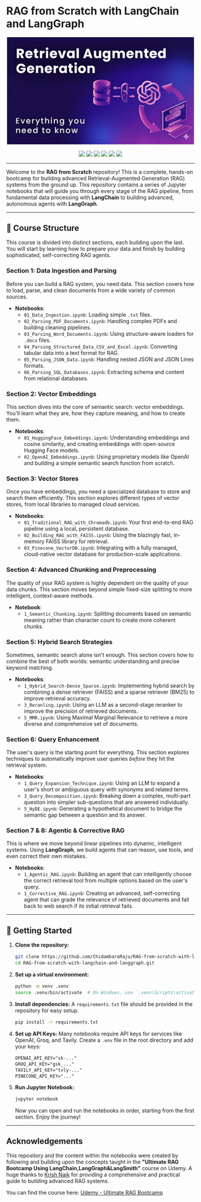 # RAG from Scratch with LangChain and LangGraph

<p align="center">
  <img src="Assets/logo.png" alt="RAG Image" width="500">
</p>

<p align="center">
  <img src="https://img.shields.io/badge/Python-3.11+-blue?logo=python" />
  <img src="https://img.shields.io/badge/RAG-Advanced-purple?logo=readthedocs" />
  <img src="https://img.shields.io/badge/Groq-AI-orange?logo=lightning" />
  <img src="https://img.shields.io/badge/Chroma-VectorDB-brightgreen?logo=databricks" />
  <img src="https://img.shields.io/badge/FAISS-Fast-yellow?logo=apache" />
  <img src="https://img.shields.io/badge/Pinecone-CloudDB-lightgrey?logo=pinboard" />
</p>

---

Welcome to the **RAG from Scratch** repository! This is a complete, hands-on bootcamp for building advanced Retrieval-Augmented Generation (RAG) systems from the ground up. This repository contains a series of Jupyter notebooks that will guide you through every stage of the RAG pipeline, from fundamental data processing with **LangChain** to building advanced, autonomous agents with **LangGraph**.

---

## 📖 Course Structure

This course is divided into distinct sections, each building upon the last. You will start by learning how to prepare your data and finish by building sophisticated, self-correcting RAG agents.

### Section 1: Data Ingestion and Parsing
Before you can build a RAG system, you need data. This section covers how to load, parse, and clean documents from a wide variety of common sources.

* **Notebooks**:
    * `01_Data_Ingestion.ipynb`: Loading simple `.txt` files.
    * `02_Parsing_PDF_Documents.ipynb`: Handling complex PDFs and building cleaning pipelines.
    * `03_Parsing_Word_Documents.ipynb`: Using structure-aware loaders for `.docx` files.
    * `04_Parsing_Structured_Data_CSV_and_Excel.ipynb`: Converting tabular data into a text format for RAG.
    * `05_Parsing_JSON_Data.ipynb`: Handling nested JSON and JSON Lines formats.
    * `06_Parsing_SQL_Databases.ipynb`: Extracting schema and content from relational databases.

### Section 2: Vector Embeddings
This section dives into the core of semantic search: vector embeddings. You'll learn what they are, how they capture meaning, and how to create them.

* **Notebooks**:
    * `01_HuggingFace_Embeddings.ipynb`: Understanding embeddings and cosine similarity, and creating embeddings with open-source Hugging Face models.
    * `02_OpenAI_Embeddings.ipynb`: Using proprietary models like OpenAI and building a simple semantic search function from scratch.

### Section 3: Vector Stores
Once you have embeddings, you need a specialized database to store and search them efficiently. This section explores different types of vector stores, from local libraries to managed cloud services.

* **Notebooks**:
    * `01_Traditional_RAG_with_Chromadb.ipynb`: Your first end-to-end RAG pipeline using a local, persistent database.
    * `02_Building_RAG_with_FAISS.ipynb`: Using the blazingly fast, in-memory FAISS library for retrieval.
    * `03_Pinecone_VectorDB.ipynb`: Integrating with a fully managed, cloud-native vector database for production-scale applications.

### Section 4: Advanced Chunking and Preprocessing
The quality of your RAG system is highly dependent on the quality of your data chunks. This section moves beyond simple fixed-size splitting to more intelligent, context-aware methods.

* **Notebook**:
    * `1_Semantic_Chunking.ipynb`: Splitting documents based on semantic meaning rather than character count to create more coherent chunks.

### Section 5: Hybrid Search Strategies
Sometimes, semantic search alone isn't enough. This section covers how to combine the best of both worlds: semantic understanding and precise keyword matching.

* **Notebooks**:
    * `1_Hybrid_Search-Dense_Sparse.ipynb`: Implementing hybrid search by combining a dense retriever (FAISS) and a sparse retriever (BM25) to improve retrieval accuracy.
    * `3_Reranling.ipynb`: Using an LLM as a second-stage reranker to improve the precision of retrieved documents.
    * `5_MMR.ipynb`: Using Maximal Marginal Relevance to retrieve a more diverse and comprehensive set of documents.

### Section 6: Query Enhancement
The user's query is the starting point for everything. This section explores techniques to automatically improve user queries *before* they hit the retrieval system.

* **Notebooks**:
    * `1_Query_Expansion_Technique.ipynb`: Using an LLM to expand a user's short or ambiguous query with synonyms and related terms.
    * `3_Query_Decomposition.ipynb`: Breaking down a complex, multi-part question into simpler sub-questions that are answered individually.
    * `5_HyDE.ipynb`: Generating a hypothetical document to bridge the semantic gap between a question and its answer.

### Section 7 & 8: Agentic & Corrective RAG
This is where we move beyond linear pipelines into dynamic, intelligent systems. Using **LangGraph**, we build agents that can reason, use tools, and even correct their own mistakes.

* **Notebooks**:
    * `1_Agentic_RAG.ipynb`: Building an agent that can intelligently choose the correct retrieval tool from multiple options based on the user's query.
    * `1_Corrective_RAG.ipynb`: Creating an advanced, self-correcting agent that can grade the relevance of retrieved documents and fall back to web search if its initial retrieval fails.

---

## 🚀 Getting Started

1.  **Clone the repository:**
    ```bash
    git clone https://github.com/ChidambaraRaju/RAG-from-scratch-with-langchain-and-langgraph.git
    cd RAG-from-scratch-with-langchain-and-langgraph.git
    ```

2.  **Set up a virtual environment:**
    ```bash
    python -m venv .venv
    source .venv/bin/activate  # On Windows, use `.venv\Scripts\activate`
    ```

3.  **Install dependencies:**
    A `requirements.txt` file should be provided in the repository for easy setup.
    ```bash
    pip install -r requirements.txt
    ```

4.  **Set up API Keys:**
    Many notebooks require API keys for services like OpenAI, Groq, and Tavily. Create a `.env` file in the root directory and add your keys:
    ```
    OPENAI_API_KEY="sk-..."
    GROQ_API_KEY="gsk_..."
    TAVILY_API_KEY="tvly-..."
    PINECONE_API_KEY="..."
    ```

5.  **Run Jupyter Notebook:**
    ```bash
    jupyter notebook
    ```
    Now you can open and run the notebooks in order, starting from the first section. Enjoy the journey!

---

## Acknowledgements

This repository and the content within the notebooks were created by following and building upon the concepts taught in the **"Ultimate RAG Bootcamp Using LangChain,LangGraph&LangSmith"** course on Udemy. A huge thanks to [Krish Naik](https://github.com/krishnaik06) for providing a comprehensive and practical guide to building advanced RAG systems.

You can find the course here: [Udemy - Ultimate RAG Bootcamp](https://www.udemy.com/course/ultimate-rag-bootcamp-using-langchainlanggraph-langsmith/)
